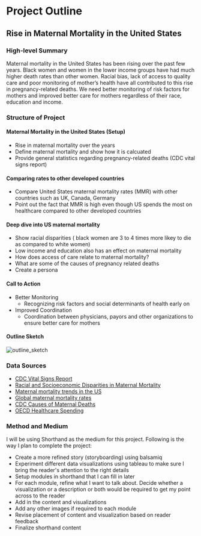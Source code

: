# Project Outline

## Rise in Maternal Mortality in the United States 

### High-level Summary 

Maternal mortality in the United States has been rising over the past few years. Black women and women in the lower income groups have had much higher death rates than other women. Racial bias, lack of access to quality care and poor monitoring of mother’s health have all contributed to this rise in pregnancy-related deaths. 
We need better monitoring of risk factors for mothers and improved better care for mothers regardless of their race, education and income. 

### Structure of Project 

#### Maternal Mortality in the United States (Setup) 
- Rise in maternal mortality over the years 
- Define maternal mortality and show how it is calcuated
- Provide general statistics regarding pregnancy-related deaths (CDC vital signs report) 

#### Comparing rates to other developed countries 
- Compare United States maternal mortality rates (MMR) with other countries such as UK, Canada, Germany
- Point out the fact that MMR is high even though US spends the most on healthcare compared to other developed countries 

#### Deep dive into US maternal mortality 
- Show racial disparities ( black women are 3 to 4 times more likey to die as compared to white women)
- Low income and education also has an effect on maternal mortality 
- How does access of care relate to maternal mortality?
- What are some of the causes of pregnancy related deaths
- Create a persona 

#### Call to Action
- Better Monitoring
  - Recognizing risk factors and social determinants of health early on 
- Improved Coordination 
  - Coordination between physicians, payors and other organizations to ensure better care for mothers 
  
#### Outline Sketch 
 
 ![outline_sketch](https://user-images.githubusercontent.com/30089420/74118240-97a48b00-4b88-11ea-9afa-1fae74b8a1a4.jpg)
  
### Data Sources 
  
  - [CDC Vital Signs Report](https://www.cdc.gov/vitalsigns/maternal-deaths/)
  - [Racial and Socioeconomic Disparities in Maternal Mortality]( https://www.cdc.gov/mmwr/volumes/68/wr/mm6818e1.htm#T3_down)
  - [Maternal mortality trends in the US](https://www.ncbi.nlm.nih.gov/pmc/articles/PMC5001799/)
  - [Global maternal mortality rates](https://www.thelancet.com/journals/lancet/article/PIIS0140-6736(16)31470-2/fulltext)
  - [CDC Causes of Maternal Deaths](causes_of_pregnancy_related_deaths_in_the_united_states_2011_2016)
  - [OECD Healthcare Spending](OECD_healthcare_spending.csv)

### Method and Medium

I will be using Shorthand as the medium for this project. Following is the way I plan to complete the project:
- Create a more refined story (storyboarding) using balsamiq
- Experiment different data visualizations using tableau to make sure I bring the reader's attention to the right details 
- Setup modules in shorthand that I can fill in later 
- For each module, refine what I want to talk about. Decide whether a visualization or a description or both would be required to get my point across to the reader
- Add in the content and visualizations 
- Add any other images if required to each module 
- Revise placement of content and visualization based on reader feedback 
- Finalize shorthand content

